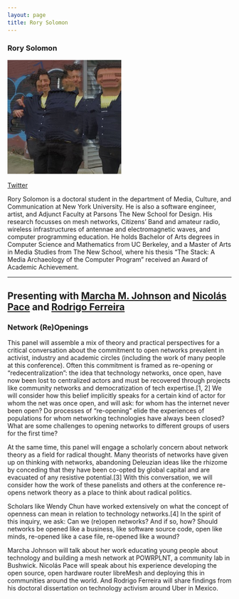 ```yaml
---
layout: page
title: Rory Solomon
---
```

<h3>Rory Solomon</h3>
<img src="rory-solomon.jpg" width="256" />
<p><a href="https://twitter.com/rorys" target="_blank">Twitter</a></p>
<p>Rory Solomon is a doctoral student in the department of Media, Culture, and Communication at New York University. He is also a software engineer, artist, and Adjunct Faculty at Parsons The New School for Design. His research focusses on mesh networks, Citizens’ Band and amateur radio, wireless infrastructures of antennae and electromagnetic waves, and computer programming education.  He holds Bachelor of Arts degrees in Computer Science and Mathematics from UC Berkeley, and a Master of Arts in Media Studies from The New School, where his thesis “The Stack: A Media Archaeology of the Computer Program” received an Award of Academic Achievement.</p>

<hr />
<h2>Presenting with <a href="marcha-johnson">Marcha M. Johnson</a> and <a href="nicolas-pace">Nicolás Pace</a> and <a href="rodrigo-ferreira">Rodrigo Ferreira</a></h2>
<h3>Network (Re)Openings</h3>
<p>This panel will assemble a mix of theory and practical perspectives for a critical conversation about the commitment to open networks prevalent in activist, industry and academic circles (including the work of many people at this conference). Often this commitment is framed as re-opening or “redecentralization”: the idea that technology networks, once open, have now been lost to centralized actors and must be recovered through projects like community networks and democratization of tech expertise.[1, 2] We will consider how this belief implicitly speaks for a certain kind of actor for whom the net was once open, and will ask: for whom has the internet never been open? Do processes of “re-opening” elide the experiences of populations for whom networking technologies have always been closed? What are some challenges to opening networks to different groups of users for the first time?</p>

<p>At the same time, this panel will engage a scholarly concern about network theory as a field for radical thought. Many theorists of networks have given up on thinking with networks, abandoning Deleuzian ideas like the rhizome by conceding that they have been co-opted by global capital and are evacuated of any resistive potential.[3] With this conversation, we will consider how the work of these panelists and others at the conference re-opens network theory as a place to think about radical politics.</p>

<p>Scholars like Wendy Chun have worked extensively on what the concept of openness can mean in relation to technology networks.[4] In the spirit of this inquiry, we ask: Can we (re)open networks? And if so, how? Should networks be opened like a business, like software source code, open like minds, re-opened like a case file, re-opened like a wound?</p>

<p>Marcha Johnson will talk about her work educating young people about technology and building a mesh network at POWRPLNT, a community lab in Bushwick. Nicolás Pace will speak about his experience developing the open source, open hardware router libreMesh and deploying this in communities around the world. And Rodrigo Ferreira will share findings from his doctoral dissertation on technology activism around Uber in Mexico.</p>